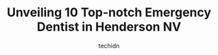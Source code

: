 ---
layout: ampstory
image: https://i0.wp.com/www.depkes.org/wp-content/uploads/2023/06/emergency-dentist-0-in-henderson-nv-1685845142.jpeg?resize=640,853
author: techidn
featured: false
description: Discover the impressive array of Emergency Dentist options in Henderson NV, where you can find 10 of the largest Emergency Dentist establishments in the area. From renowned classics to hidde
title: Unveiling 10 Top-notch Emergency Dentist in Henderson NV
cover:
   title: Unveiling 10 Top-notch Emergency Dentist in Henderson NV
   subtitle: Rickpate
   background: https://www.depkes.org/wp-content/uploads/2023/06/emergency-dentist-0-in-henderson-nv-1685845142.jpeg

pages: 
 - layout: thirds
   top: <h1>#1 Galleria Dental</h1>
   bottom: "<p>Office front staff was bright and friendly. In the back I had Elena and Johnny who were very nice and made me feel comfortable every step of the way. Johnny and the docto</p>"
   background: https://www.depkes.org/wp-content/uploads/2023/06/emergency-dentist-1-in-henderson-nv-1685845142.jpeg
   backgroundblur: true
 - layout: thirds
   top: <h1>#2 Siena Dental</h1>
   bottom: "<p>I was a bit scared at first, as their office doesnt offer nitrous oxide… and I was getting a cavity filled. But Dr. Mahon made the experience painless and I was very</p>"
   background: https://www.depkes.org/wp-content/uploads/2023/06/emergency-dentist-2-in-henderson-nv-1685845142.jpeg
   cta:
      link: https://www.depkes.org/blog/unveiling-10-top-notch-emergency-dentist-in-henderson-nv/
      text: Unveiling 10 Top-notch Emergency Dentist in Henderson NV
 - layout: thirds
   top: <h1>#3 Coast Dental</h1>
   bottom: "<p>2660 Windmill Pkwy, Henderson, NV 89074, United States</p>"
   background: https://www.depkes.org/wp-content/uploads/2023/06/emergency-dentist-3-in-henderson-nv-1685845143.jpeg
   cta:
      link: https://www.depkes.org/blog/unveiling-10-top-notch-emergency-dentist-in-henderson-nv/
      text: Unveiling 10 Top-notch Emergency Dentist in Henderson NV
 - layout: thirds
   top: <h1>#4 Radiant Smiles</h1>
   bottom: "<p>2633 W Horizon Ridge Pkwy #130, Henderson, NV 89052, United States</p>"
   background: https://images.unsplash.com/photo-1496096265110-f83ad7f96608?ixlib=rb-4.0.3&ixid=MnwxMjA3fDB8MHxwaG90by1wYWdlfHx8fGVufDB8fHx8&auto=format&fit=crop&w=640&h=853&q=80
   cta:
      link: https://www.depkes.org/blog/unveiling-10-top-notch-emergency-dentist-in-henderson-nv/
      text: Unveiling 10 Top-notch Emergency Dentist in Henderson NV
 - layout: thirds
   top: <h1>#5 Amber Hills Dental</h1>
   bottom: "<p>771 E Horizon Dr #176, Henderson, NV 89015, United States</p>"
   background: https://images.unsplash.com/photo-1462556791646-c201b8241a94?ixlib=rb-4.0.3&ixid=MnwxMjA3fDB8MHxwaG90by1wYWdlfHx8fGVufDB8fHx8&auto=format&fit=crop&w=640&h=853&q=80
   cta:
      link: https://www.depkes.org/blog/unveiling-10-top-notch-emergency-dentist-in-henderson-nv/
      text: Unveiling 10 Top-notch Emergency Dentist in Henderson NV
 - layout: thirds
   top: <h1>#6 Gentle Dental Green Valley</h1>
   bottom: "<p>669 N Stephanie St, Henderson, NV 89014, United States</p>"
   background: https://images.unsplash.com/photo-1553949345-eb786bb3f7ba?ixlib=rb-4.0.3&ixid=MnwxMjA3fDB8MHxwaG90by1wYWdlfHx8fGVufDB8fHx8&auto=format&fit=crop&w=640&h=853&q=80
   cta:
      link: https://www.depkes.org/blog/unveiling-10-top-notch-emergency-dentist-in-henderson-nv/
      text: Unveiling 10 Top-notch Emergency Dentist in Henderson NV
 - layout: thirds
   top: <h1>#7 Black Mountain Dental</h1>
   bottom: "<p>1475 W Horizon Ridge Pkwy #100, Henderson, NV 89012, United States</p>"
   background: https://images.unsplash.com/photo-1618556658017-fd9c732d1360?ixlib=rb-4.0.3&ixid=MnwxMjA3fDB8MHxwaG90by1wYWdlfHx8fGVufDB8fHx8&auto=format&fit=crop&w=640&h=853&q=80
   cta:
      link: https://www.depkes.org/blog/unveiling-10-top-notch-emergency-dentist-in-henderson-nv/
      text: Unveiling 10 Top-notch Emergency Dentist in Henderson NV
 - layout: thirds
   middle: Continue reading...
   background: https://images.unsplash.com/photo-1574169208507-84376144848b?ixlib=rb-4.0.3&ixid=MnwxMjA3fDB8MHxwaG90by1wYWdlfHx8fGVufDB8fHx8&auto=format&fit=crop&w=640&h=853&q=80
   cta:
      link: https://www.depkes.org/blog/unveiling-10-top-notch-emergency-dentist-in-henderson-nv/
      text: Unveiling 10 Top-notch Emergency Dentist in Henderson NV
      
---